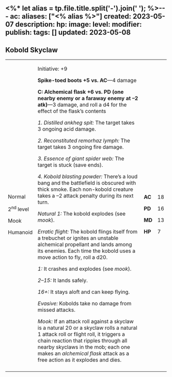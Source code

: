 <%* let alias = tp.file.title.split('-').join(' '); %>---
ac: 
aliases: ["<% alias %>"]
created: 2023-05-07
description: 
hp: 
image: 
level: 
modifier: 
publish: 
tags: []
updated: 2023-05-08
---

## Kobold Skyclaw

<table>
<colgroup>
<col style="width: 16%" />
<col style="width: 72%" />
<col style="width: 5%" />
<col style="width: 5%" />
</colgroup>
<tbody>
<tr class="odd">
<td><p>Normal</p>
<p>2<sup>nd</sup> level</p>
<p>Mook</p>
<p>Humanoid</p></td>
<td><p>Initiative: +9</p>
<p><strong>Spike-toed boots +5 vs. AC</strong>—4 damage</p>
<p><strong>C: Alchemical flask +6 vs. PD (one nearby enemy or a faraway
enemy at –2 atk)</strong>—3 damage, and roll a d4 for the effect of the
flask’s contents</p>
<p><em>1. Distilled ankheg spit:</em> The target takes 3 ongoing acid
damage.</p>
<p><em>2. Reconstituted remorhaz lymph:</em> The target takes 3 ongoing
fire damage.</p>
<p><em>3. Essence of giant spider web:</em> The target is stuck (save
ends).</p>
<p><em>4. Kobold blasting powder:</em> There’s a loud bang and the
battlefield is obscured with thick smoke. Each non-kobold creature takes
a –2 attack penalty during its next turn.</p>
<p><em>Natural 1:</em> The kobold explodes (see <em>mook</em>).</p>
<p><em>Erratic flight:</em> The kobold flings itself from a trebuchet or
ignites an unstable alchemical propellant and lands among its enemies.
Each time the kobold uses a move action to fly, roll a d20.</p>
<p><em>1:</em> It crashes and explodes (see <em>mook</em>).</p>
<p><em>2–15:</em> It lands safely.</p>
<p><em>16+:</em> It stays aloft and can keep flying.</p>
<p><em>Evasive:</em> Kobolds take no damage from missed attacks.</p>
<p><em>Mook:</em> If an attack roll against a skyclaw is a natural 20 or
a skyclaw rolls a natural 1 attack roll or flight roll, it triggers a
chain reaction that ripples through all nearby skyclaws in the mob; each
one makes an <em>alchemical flask</em> attack as a free action as it
explodes and dies.</p></td>
<td><p><strong>AC</strong></p>
<p><strong>PD</strong></p>
<p><strong>MD</strong></p>
<p><strong>HP</strong></p></td>
<td><p>18</p>
<p>16</p>
<p>13</p>
<p>7</p></td>
</tr>
<tr class="even">
<td></td>
<td></td>
<td></td>
<td></td>
</tr>
</tbody>
</table>
